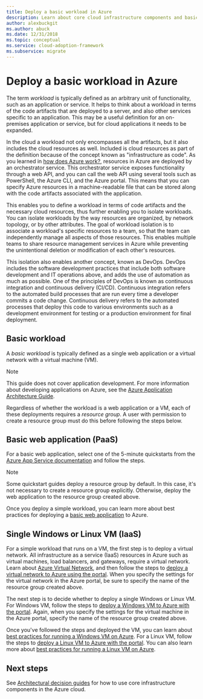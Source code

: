 ```yaml
---
title: Deploy a basic workload in Azure
description: Learn about core cloud infrastructure components and basic workloads, like basic web applications, single virtual machines, and virtual networks.
author: alexbuckgit
ms.author: abuck
ms.date: 12/31/2018
ms.topic: conceptual
ms.service: cloud-adoption-framework
ms.subservice: migrate
---
```


# Deploy a basic workload in Azure

The term _workload_ is typically defined as an arbitrary unit of functionality, such as an application or service. It helps to think about a workload in terms of the code artifacts that are deployed to a server, and also other services specific to an application. This may be a useful definition for an on-premises application or service, but for cloud applications it needs to be expanded.

In the cloud a workload not only encompasses all the artifacts, but it also includes the cloud resources as well. Included is cloud resources as part of the definition because of the concept known as "infrastructure as code". As you learned in [how does Azure work?](../../get-started/what-is-azure.md), resources in Azure are deployed by an orchestrator service. This orchestrator service exposes functionality through a web API, and you can call the web API using several tools such as PowerShell, the Azure CLI, and the Azure portal. This means that you can specify Azure resources in a machine-readable file that can be stored along with the code artifacts associated with the application.

This enables you to define a workload in terms of code artifacts and the necessary cloud resources, thus further enabling you to isolate workloads. You can isolate workloads by the way resources are organized, by network topology, or by other attributes. The goal of workload isolation is to associate a workload's specific resources to a team, so that the team can independently manage all aspects of those resources. This enables multiple teams to share resource management services in Azure while preventing the unintentional deletion or modification of each other's resources.

This isolation also enables another concept, known as DevOps. DevOps includes the software development practices that include both software development and IT operations above, and adds the use of automation as much as possible. One of the principles of DevOps is known as continuous integration and continuous delivery (CI/CD). Continuous integration refers to the automated build processes that are run every time a developer commits a code change. Continuous delivery refers to the automated processes that deploy this code to various environments such as a development environment for testing or a production environment for final deployment.

## Basic workload

A _basic workload_ is typically defined as a single web application or a virtual network with a virtual machine (VM).

> [!NOTE]
> This guide does not cover application development. For more information about developing applications on Azure, see the [Azure Application Architecture Guide](https://docs.microsoft.com/azure/architecture/guide).

Regardless of whether the workload is a web application or a VM, each of these deployments requires a _resource group_. A user with permission to create a resource group must do this before following the steps below.

## Basic web application (PaaS)

For a basic web application, select one of the 5-minute quickstarts from the [Azure App Service documentation](https://docs.microsoft.com/azure/app-service) and follow the steps.

> [!NOTE]
> Some quickstart guides deploy a resource group by default. In this case, it's not necessary to create a resource group explicitly. Otherwise, deploy the web application to the resource group created above.

Once you deploy a simple workload, you can learn more about best practices for deploying a [basic web application](https://docs.microsoft.com/azure/architecture/reference-architectures/app-service-web-app/basic-web-app) to Azure.

## Single Windows or Linux VM (IaaS)

For a simple workload that runs on a VM, the first step is to deploy a virtual network. All infrastructure as a service (IaaS) resources in Azure such as virtual machines, load balancers, and gateways, require a virtual network. Learn about [Azure Virtual Network](https://docs.microsoft.com/azure/virtual-network/virtual-networks-overview), and then follow the steps to [deploy a virtual network to Azure using the portal](https://docs.microsoft.com/azure/virtual-network/quick-create-portal). When you specify the settings for the virtual network in the Azure portal, be sure to specify the name of the resource group created above.

The next step is to decide whether to deploy a single Windows or Linux VM. For Windows VM, follow the steps to [deploy a Windows VM to Azure with the portal](https://docs.microsoft.com/azure/virtual-machines/windows/quick-create-portal). Again, when you specify the settings for the virtual machine in the Azure portal, specify the name of the resource group created above.

Once you've followed the steps and deployed the VM, you can learn about [best practices for running a Windows VM on Azure](https://docs.microsoft.com/azure/architecture/reference-architectures/virtual-machines-windows/single-vm). For a Linux VM, follow the steps to [deploy a Linux VM to Azure with the portal](https://docs.microsoft.com/azure/virtual-machines/linux/quick-create-portal). You can also learn more about [best practices for running a Linux VM on Azure](https://docs.microsoft.com/azure/architecture/reference-architectures/virtual-machines-linux/single-vm).

## Next steps

See [Architectural decision guides](../../decision-guides/index.md) for how to use core infrastructure components in the Azure cloud.

